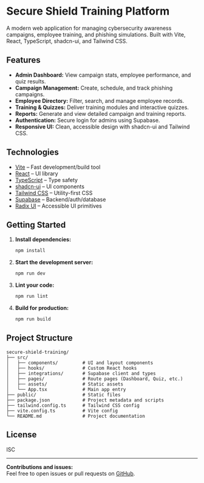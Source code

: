 # Secure Shield Training Platform

A modern web application for managing cybersecurity awareness campaigns, employee training, and phishing simulations. Built with Vite, React, TypeScript, shadcn-ui, and Tailwind CSS.

## Features

- **Admin Dashboard:** View campaign stats, employee performance, and quiz results.
- **Campaign Management:** Create, schedule, and track phishing campaigns.
- **Employee Directory:** Filter, search, and manage employee records.
- **Training & Quizzes:** Deliver training modules and interactive quizzes.
- **Reports:** Generate and view detailed campaign and training reports.
- **Authentication:** Secure login for admins using Supabase.
- **Responsive UI:** Clean, accessible design with shadcn-ui and Tailwind CSS.

## Technologies

- [Vite](https://vitejs.dev/) – Fast development/build tool
- [React](https://react.dev/) – UI library
- [TypeScript](https://www.typescriptlang.org/) – Type safety
- [shadcn-ui](https://ui.shadcn.com/) – UI components
- [Tailwind CSS](https://tailwindcss.com/) – Utility-first CSS
- [Supabase](https://supabase.com/) – Backend/auth/database
- [Radix UI](https://www.radix-ui.com/) – Accessible UI primitives

## Getting Started

1. **Install dependencies:**
   ```sh
   npm install
   ```

2. **Start the development server:**
   ```sh
   npm run dev
   ```

3. **Lint your code:**
   ```sh
   npm run lint
   ```

4. **Build for production:**
   ```sh
   npm run build
   ```

## Project Structure

```
secure-shield-training/
├── src/
│   ├── components/         # UI and layout components
│   ├── hooks/              # Custom React hooks
│   ├── integrations/       # Supabase client and types
│   ├── pages/              # Route pages (Dashboard, Quiz, etc.)
│   ├── assets/             # Static assets
│   └── App.tsx             # Main app entry
├── public/                 # Static files
├── package.json            # Project metadata and scripts
├── tailwind.config.ts      # Tailwind CSS config
├── vite.config.ts          # Vite config
└── README.md               # Project documentation
```



## License

ISC

---

**Contributions and issues:**  
Feel free to open issues or pull requests on [GitHub](https://github.com/Hking0o1/secure-shield-training).
